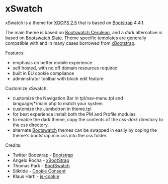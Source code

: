 xSwatch
=======

xSwatch is a theme for [XOOPS 2.5](http://www.xoops.org) that is based on [Bootstrap](http://getbootstrap.com) 4.4.1.

The main theme is based on [Bootswatch Cerulean](http://bootswatch.com/cerulean/), and a *dark* alternative is based on [Bootswatch Slate](http://bootswatch.com/slate/).
Theme specific templates are generally compatible with and in many cases borrowed from [xBootstrap](https://github.com/angelorocha/xbootstrap).

Features:
- emphasis on better mobile experience
- self hosted, with no off domain resources required
- built in EU cookie compliance
- administrator toolbar with block edit feature

Customize xSwatch:
- customize the Navigation Bar in tpl/nav-menu.tpl and language/*/main.php to match your system
- customize the Jumbotron in theme.tpl
- for best experience install both the PM and Profile modules
- to enable the dark theme, copy the contents of the *css-dark* directory to the *css* directory.
- alternate [Bootswatch](http://bootswatch.com/) themes can be swapped in easily by coping the theme's bootstrap.min.css into the css folder.

Credits:
- Twitter Bootstrap - [Bootstrap](http://getbootstrap.com)
- Angelo Rocha - [xBootStrap](https://github.com/angelorocha/xbootstrap)
- Thomas Park - [BootSwatch](http://bootswatch.com/)
- Silktide - [Cookie Consent](https://silktide.com/tools/cookie-consent/)
- Klaus Hartl - [js-cookie](https://github.com/js-cookie/js-cookie)
